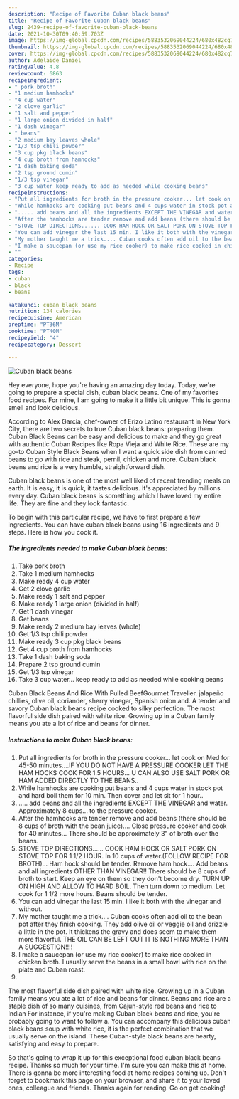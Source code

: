 ```yaml
---
description: "Recipe of Favorite Cuban black beans"
title: "Recipe of Favorite Cuban black beans"
slug: 2439-recipe-of-favorite-cuban-black-beans
date: 2021-10-30T09:40:59.703Z
image: https://img-global.cpcdn.com/recipes/5883532069044224/680x482cq70/cuban-black-beans-recipe-main-photo.jpg
thumbnail: https://img-global.cpcdn.com/recipes/5883532069044224/680x482cq70/cuban-black-beans-recipe-main-photo.jpg
cover: https://img-global.cpcdn.com/recipes/5883532069044224/680x482cq70/cuban-black-beans-recipe-main-photo.jpg
author: Adelaide Daniel
ratingvalue: 4.8
reviewcount: 6863
recipeingredient:
- " pork broth"
- "1 medium hamhocks"
- "4 cup water"
- "2 clove garlic"
- "1 salt and pepper"
- "1 large onion divided in half"
- "1 dash vinegar"
- " beans"
- "2 medium bay leaves whole"
- "1/3 tsp chili powder"
- "3 cup pkg black beans"
- "4 cup broth from hamhocks"
- "1 dash baking soda"
- "2 tsp ground cumin"
- "1/3 tsp vinegar"
- "3 cup water keep ready to add as needed while cooking beans"
recipeinstructions:
- "Put all ingredients for broth in the pressure cooker... let cook on Med for 45-50 minutes....IF YOU DO NOT HAVE A PRESSURE COOKER LET THE HAM HOCKS COOK FOR 1.5 HOURS... U CAN ALSO USE SALT PORK OR HAM ADDED DIRECTLY TO THE BEANS.."
- "While hamhocks are cooking put beans and 4 cups water in stock pot and hard boil them for 10 min. Then cover and let sit for 1 hour.."
- "..... add beans and all the ingredients EXCEPT THE VINEGAR and water. Approximately 8 cups... to the pressure cooker."
- "After the hamhocks are tender remove and add beans (there should be 8 cups of broth with the bean juice).... Close pressure cooker and cook for 40 minutes... There should be approximately 3" of broth over the beans."
- "STOVE TOP DIRECTIONS...... COOK HAM HOCK OR SALT PORK ON STOVE TOP FOR 1 1/2 HOUR. In 10 cups of water.(FOLLOW RECIPE FOR BROTH)... Ham hock should be tender. Remove ham hock.... Add beans and all ingredients OTHER THAN VINEGAR!! There should be 8 cups of broth to start. Keep an eye on them so they don't become dry. TURN UP ON HIGH AND ALLOW TO HARD BOIL. Then turn down to medium. Let cook for 1 1/2 more hours. Beans should be tender."
- "You can add vinegar the last 15 min. I like it both with the vinegar and without."
- "My mother taught me a trick.... Cuban cooks often add oil to the bean pot after they finish cooking. They add olive oil or veggie oil and drizzle a little in the pot. It thickens the gravy and does seem to make them more flavorful. THE OIL CAN BE LEFT OUT IT IS NOTHING MORE THAN A SUGGESTION!!!!"
- "I make a saucepan (or use my rice cooker) to make rice cooked in chicken broth. I usually serve the beans in a small bowl with rice on the plate and Cuban roast."
- ""
categories:
- Recipe
tags:
- cuban
- black
- beans

katakunci: cuban black beans 
nutrition: 134 calories
recipecuisine: American
preptime: "PT36M"
cooktime: "PT40M"
recipeyield: "4"
recipecategory: Dessert

---
```



![Cuban black beans](https://img-global.cpcdn.com/recipes/5883532069044224/680x482cq70/cuban-black-beans-recipe-main-photo.jpg)

Hey everyone, hope you're having an amazing day today. Today, we're going to prepare a special dish, cuban black beans. One of my favorites food recipes. For mine, I am going to make it a little bit unique. This is gonna smell and look delicious.

According to Alex Garcia, chef-owner of Erizo Latino restaurant in New York City, there are two secrets to true Cuban black beans: preparing them. Cuban Black Beans can be easy and delicious to make and they go great with authentic Cuban Recipes like Ropa Vieja and White Rice. These are my go-to Cuban Style Black Beans when I want a quick side dish from canned beans to go with rice and steak, pernil, chicken and more. Cuban black beans and rice is a very humble, straightforward dish.

Cuban black beans is one of the most well liked of recent trending meals on earth. It is easy, it is quick, it tastes delicious. It's appreciated by millions every day. Cuban black beans is something which I have loved my entire life. They are fine and they look fantastic.


To begin with this particular recipe, we have to first prepare a few ingredients. You can have cuban black beans using 16 ingredients and 9 steps. Here is how you cook it.

<!--inarticleads1-->

##### The ingredients needed to make Cuban black beans:

1. Take  pork broth
1. Take 1 medium hamhocks
1. Make ready 4 cup water
1. Get 2 clove garlic
1. Make ready 1 salt and pepper
1. Make ready 1 large onion (divided in half)
1. Get 1 dash vinegar
1. Get  beans
1. Make ready 2 medium bay leaves (whole)
1. Get 1/3 tsp chili powder
1. Make ready 3 cup pkg black beans
1. Get 4 cup broth from hamhocks
1. Take 1 dash baking soda
1. Prepare 2 tsp ground cumin
1. Get 1/3 tsp vinegar
1. Take 3 cup water... keep ready to add as needed while cooking beans


Cuban Black Beans And Rice With Pulled BeefGourmet Traveller. jalapeño chillies, olive oil, coriander, sherry vinegar, Spanish onion and. A tender and savory Cuban black beans recipe cooked to silky perfection. The most flavorful side dish paired with white rice. Growing up in a Cuban family means you ate a lot of rice and beans for dinner. 

<!--inarticleads2-->

##### Instructions to make Cuban black beans:

1. Put all ingredients for broth in the pressure cooker... let cook on Med for 45-50 minutes....IF YOU DO NOT HAVE A PRESSURE COOKER LET THE HAM HOCKS COOK FOR 1.5 HOURS... U CAN ALSO USE SALT PORK OR HAM ADDED DIRECTLY TO THE BEANS..
1. While hamhocks are cooking put beans and 4 cups water in stock pot and hard boil them for 10 min. Then cover and let sit for 1 hour..
1. ..... add beans and all the ingredients EXCEPT THE VINEGAR and water. Approximately 8 cups... to the pressure cooker.
1. After the hamhocks are tender remove and add beans (there should be 8 cups of broth with the bean juice).... Close pressure cooker and cook for 40 minutes... There should be approximately 3" of broth over the beans.
1. STOVE TOP DIRECTIONS...... COOK HAM HOCK OR SALT PORK ON STOVE TOP FOR 1 1/2 HOUR. In 10 cups of water.(FOLLOW RECIPE FOR BROTH)... Ham hock should be tender. Remove ham hock.... Add beans and all ingredients OTHER THAN VINEGAR!! There should be 8 cups of broth to start. Keep an eye on them so they don't become dry. TURN UP ON HIGH AND ALLOW TO HARD BOIL. Then turn down to medium. Let cook for 1 1/2 more hours. Beans should be tender.
1. You can add vinegar the last 15 min. I like it both with the vinegar and without.
1. My mother taught me a trick.... Cuban cooks often add oil to the bean pot after they finish cooking. They add olive oil or veggie oil and drizzle a little in the pot. It thickens the gravy and does seem to make them more flavorful. THE OIL CAN BE LEFT OUT IT IS NOTHING MORE THAN A SUGGESTION!!!!
1. I make a saucepan (or use my rice cooker) to make rice cooked in chicken broth. I usually serve the beans in a small bowl with rice on the plate and Cuban roast.
1. 


The most flavorful side dish paired with white rice. Growing up in a Cuban family means you ate a lot of rice and beans for dinner. Beans and rice are a staple dish of so many cuisines, from Cajun-style red beans and rice to Indian For instance, if you're making Cuban black beans and rice, you're probably going to want to follow a. You can accompany this delicious cuban black beans soup with white rice, it is the perfect combination that we usually serve on the island. These Cuban-style black beans are hearty, satisfying and easy to prepare. 

So that's going to wrap it up for this exceptional food cuban black beans recipe. Thanks so much for your time. I'm sure you can make this at home. There is gonna be more interesting food at home recipes coming up. Don't forget to bookmark this page on your browser, and share it to your loved ones, colleague and friends. Thanks again for reading. Go on get cooking!

